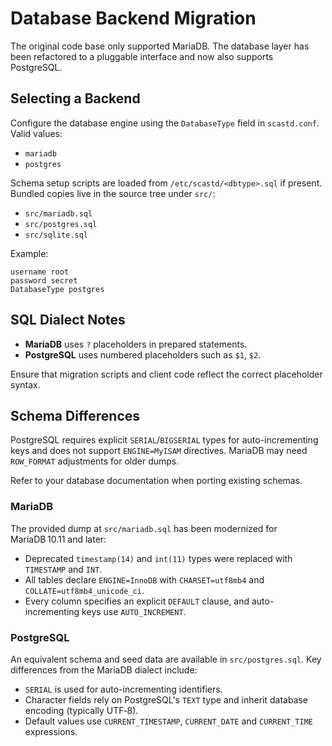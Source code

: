 # Database Backend Migration

The original code base only supported MariaDB. The database layer has been refactored to a pluggable
interface and now also supports PostgreSQL.

## Selecting a Backend

Configure the database engine using the `DatabaseType` field in `scastd.conf`. Valid values:

- `mariadb`
- `postgres`

Schema setup scripts are loaded from `/etc/scastd/<dbtype>.sql` if present. Bundled copies live
in the source tree under `src/`:

- `src/mariadb.sql`
- `src/postgres.sql`
- `src/sqlite.sql`

Example:

```
username root
password secret
DatabaseType postgres
```

## SQL Dialect Notes

* **MariaDB** uses `?` placeholders in prepared statements.
* **PostgreSQL** uses numbered placeholders such as `$1`, `$2`.

Ensure that migration scripts and client code reflect the correct placeholder syntax.

## Schema Differences

PostgreSQL requires explicit `SERIAL`/`BIGSERIAL` types for auto-incrementing keys and does not
support `ENGINE=MyISAM` directives. MariaDB may need `ROW_FORMAT` adjustments for older dumps.

Refer to your database documentation when porting existing schemas.

### MariaDB

The provided dump at `src/mariadb.sql` has been modernized for MariaDB 10.11 and later:

* Deprecated `timestamp(14)` and `int(11)` types were replaced with `TIMESTAMP` and `INT`.
* All tables declare `ENGINE=InnoDB` with `CHARSET=utf8mb4` and `COLLATE=utf8mb4_unicode_ci`.
* Every column specifies an explicit `DEFAULT` clause, and auto-incrementing keys use
  `AUTO_INCREMENT`.

### PostgreSQL

An equivalent schema and seed data are available in `src/postgres.sql`. Key differences from the
MariaDB dialect include:

* `SERIAL` is used for auto-incrementing identifiers.
* Character fields rely on PostgreSQL's `TEXT` type and inherit database encoding (typically UTF‑8).
* Default values use `CURRENT_TIMESTAMP`, `CURRENT_DATE` and `CURRENT_TIME` expressions.
